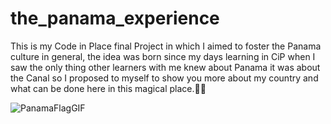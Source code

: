 # the_panama_experience
This is my Code in Place final Project in which I aimed to foster the Panama culture in general, the idea was born since my days learning in CiP when I saw the only thing other learners with me knew about Panama it was about the Canal so I proposed to myself to show you more about my country and what can be done here in this magical place.🫶🏻

![PanamaFlagGIF](https://github.com/user-attachments/assets/9c46da43-5fa7-49d9-b580-32e5f9ed18a4)

